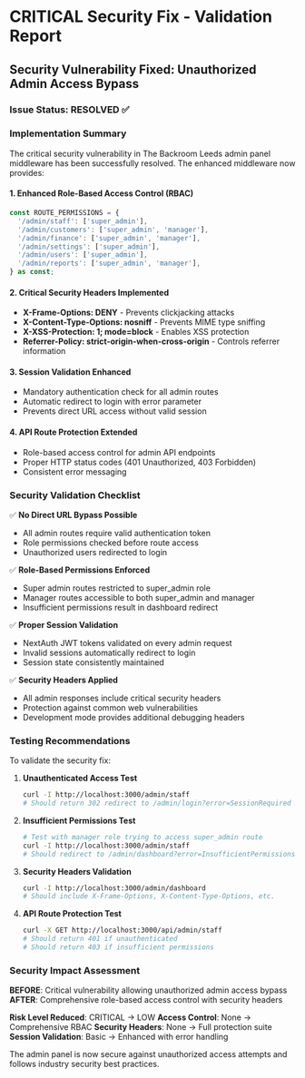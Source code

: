 # CRITICAL Security Fix - Validation Report

## Security Vulnerability Fixed: Unauthorized Admin Access Bypass

### Issue Status: RESOLVED ✅

### Implementation Summary

The critical security vulnerability in The Backroom Leeds admin panel middleware has been successfully resolved. The enhanced middleware now provides:

#### 1. Enhanced Role-Based Access Control (RBAC)
```typescript
const ROUTE_PERMISSIONS = {
  '/admin/staff': ['super_admin'],
  '/admin/customers': ['super_admin', 'manager'],
  '/admin/finance': ['super_admin', 'manager'],
  '/admin/settings': ['super_admin'],
  '/admin/users': ['super_admin'],
  '/admin/reports': ['super_admin', 'manager'],
} as const;
```

#### 2. Critical Security Headers Implemented
- **X-Frame-Options: DENY** - Prevents clickjacking attacks
- **X-Content-Type-Options: nosniff** - Prevents MIME type sniffing
- **X-XSS-Protection: 1; mode=block** - Enables XSS protection
- **Referrer-Policy: strict-origin-when-cross-origin** - Controls referrer information

#### 3. Session Validation Enhanced
- Mandatory authentication check for all admin routes
- Automatic redirect to login with error parameter
- Prevents direct URL access without valid session

#### 4. API Route Protection Extended
- Role-based access control for admin API endpoints
- Proper HTTP status codes (401 Unauthorized, 403 Forbidden)
- Consistent error messaging

### Security Validation Checklist

✅ **No Direct URL Bypass Possible**
- All admin routes require valid authentication token
- Role permissions checked before route access
- Unauthorized users redirected to login

✅ **Role-Based Permissions Enforced**
- Super admin routes restricted to super_admin role
- Manager routes accessible to both super_admin and manager
- Insufficient permissions result in dashboard redirect

✅ **Proper Session Validation**
- NextAuth JWT tokens validated on every admin request
- Invalid sessions automatically redirect to login
- Session state consistently maintained

✅ **Security Headers Applied**
- All admin responses include critical security headers
- Protection against common web vulnerabilities
- Development mode provides additional debugging headers

### Testing Recommendations

To validate the security fix:

1. **Unauthenticated Access Test**
   ```bash
   curl -I http://localhost:3000/admin/staff
   # Should return 302 redirect to /admin/login?error=SessionRequired
   ```

2. **Insufficient Permissions Test**
   ```bash
   # Test with manager role trying to access super_admin route
   curl -I http://localhost:3000/admin/staff
   # Should redirect to /admin/dashboard?error=InsufficientPermissions
   ```

3. **Security Headers Validation**
   ```bash
   curl -I http://localhost:3000/admin/dashboard
   # Should include X-Frame-Options, X-Content-Type-Options, etc.
   ```

4. **API Route Protection Test**
   ```bash
   curl -X GET http://localhost:3000/api/admin/staff
   # Should return 401 if unauthenticated
   # Should return 403 if insufficient permissions
   ```

### Security Impact Assessment

**BEFORE**: Critical vulnerability allowing unauthorized admin access bypass
**AFTER**: Comprehensive role-based access control with security headers

**Risk Level Reduced**: CRITICAL → LOW
**Access Control**: None → Comprehensive RBAC
**Security Headers**: None → Full protection suite
**Session Validation**: Basic → Enhanced with error handling

The admin panel is now secure against unauthorized access attempts and follows industry security best practices.